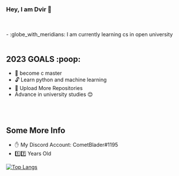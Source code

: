 ### Hey, I am Dvir :wave:
<br />
<br />
- :globe_with_meridians: I am currently learning cs in open university
<br>
<br />
<h2>2023 GOALS :poop:</h2>

- 🤖 become c master
- :unlock: Learn python and machine learning
- :open_file_folder: Upload More Repositories
- Advance in university studies 😊

<br>
<br />
<h2>Some More Info</h2>

- :hand: My Discord Account: CometBlader#1195
- :one::seven: Years Old

[![Top Langs](https://github-readme-stats.vercel.app/api/top-langs/?username=DvirCo244)](https://github.com/anuraghazra/github-readme-stats)
